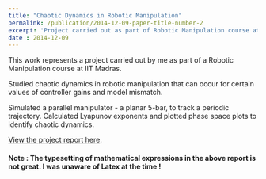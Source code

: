 ```yaml
---
title: "Chaotic Dynamics in Robotic Manipulation"
permalink: /publication/2014-12-09-paper-title-number-2
excerpt: 'Project carried out as part of Robotic Manipulation course at IIT Madras.'
date : 2014-12-09
---
```

This work represents a project carried out by me as part of a Robotic Manipulation course at IIT Madras.

Studied chaotic dynamics in robotic manipulation that can occur for certain values of controller gains and model mismatch.

Simulated a parallel manipulator - a planar 5-bar, to track a periodic trajectory. Calculated Lyapunov exponents and plotted phase space plots to identify chaotic dynamics.

[View the project report here](http://adi3e08.github.io/files/Project_Report_1.pdf).

#### Note : The typesetting of mathematical expressions in the above report is not great. I was unaware of Latex at the time ! 
